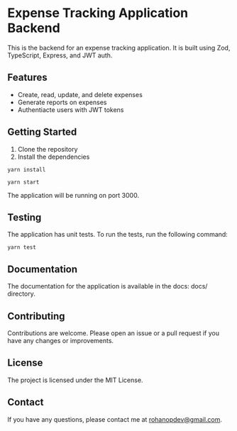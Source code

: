 # Expense Tracking Application Backend
This is the backend for an expense tracking application. It is built using Zod, TypeScript, Express, and JWT auth.

## Features
- Create, read, update, and delete expenses
- Generate reports on expenses
- Authentiacte users with JWT tokens

## Getting Started
1. Clone the repository
2. Install the dependencies

```
yarn install
```
```
yarn start
```
The application will be running on port 3000.

## Testing
The application has unit tests. To run the tests, run the following command:

```
yarn test
```

## Documentation
The documentation for the application is available in the docs: docs/ directory.

## Contributing
Contributions are welcome. Please open an issue or a pull request if you have any changes or improvements.

## License
The project is licensed under the MIT License.

## Contact
If you have any questions, please contact me at [rohanopdev@gmail.com](email).
